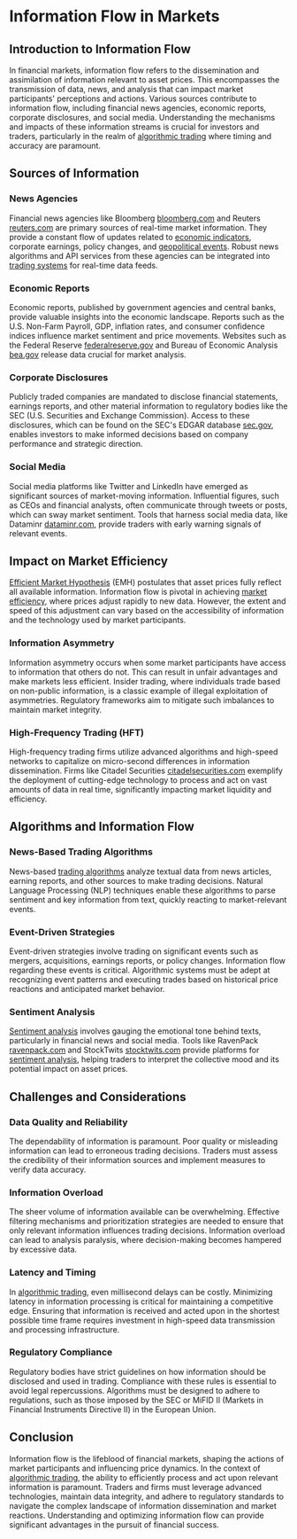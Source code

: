 # Information Flow in Markets

## Introduction to Information Flow

In financial markets, information flow refers to the dissemination and assimilation of information relevant to asset prices. This encompasses the transmission of data, news, and analysis that can impact market participants' perceptions and actions. Various sources contribute to information flow, including financial news agencies, economic reports, corporate disclosures, and social media. Understanding the mechanisms and impacts of these information streams is crucial for investors and traders, particularly in the realm of [algorithmic trading](../a/algorithmic_trading.md) where timing and accuracy are paramount.

## Sources of Information

### News Agencies

Financial news agencies like Bloomberg [bloomberg.com](https://www.bloomberg.com) and Reuters [reuters.com](https://www.reuters.com) are primary sources of real-time market information. They provide a constant flow of updates related to [economic indicators](../e/economic_indicators.md), corporate earnings, policy changes, and [geopolitical events](../g/geopolitical_events.md). Robust news algorithms and API services from these agencies can be integrated into [trading systems](../t/trading_systems.md) for real-time data feeds.

### Economic Reports

Economic reports, published by government agencies and central banks, provide valuable insights into the economic landscape. Reports such as the U.S. Non-Farm Payroll, GDP, inflation rates, and consumer confidence indices influence market sentiment and price movements. Websites such as the Federal Reserve [federalreserve.gov](https://www.federalreserve.gov) and Bureau of Economic Analysis [bea.gov](https://www.bea.gov) release data crucial for market analysis.

### Corporate Disclosures

Publicly traded companies are mandated to disclose financial statements, earnings reports, and other material information to regulatory bodies like the SEC (U.S. Securities and Exchange Commission). Access to these disclosures, which can be found on the SEC's EDGAR database [sec.gov](https://www.sec.gov/edgar/searchedgar/companysearch.html), enables investors to make informed decisions based on company performance and strategic direction.

### Social Media

Social media platforms like Twitter and LinkedIn have emerged as significant sources of market-moving information. Influential figures, such as CEOs and financial analysts, often communicate through tweets or posts, which can sway market sentiment. Tools that harness social media data, like Dataminr [dataminr.com](https://www.dataminr.com), provide traders with early warning signals of relevant events.

## Impact on Market Efficiency

[Efficient Market Hypothesis](../e/efficient_market_hypothesis.md) (EMH) postulates that asset prices fully reflect all available information. Information flow is pivotal in achieving [market efficiency](../m/market_efficiency.md), where prices adjust rapidly to new data. However, the extent and speed of this adjustment can vary based on the accessibility of information and the technology used by market participants.

### Information Asymmetry

Information asymmetry occurs when some market participants have access to information that others do not. This can result in unfair advantages and make markets less efficient. Insider trading, where individuals trade based on non-public information, is a classic example of illegal exploitation of asymmetries. Regulatory frameworks aim to mitigate such imbalances to maintain market integrity.

### High-Frequency Trading (HFT)

High-frequency trading firms utilize advanced algorithms and high-speed networks to capitalize on micro-second differences in information dissemination. Firms like Citadel Securities [citadelsecurities.com](https://www.citadelsecurities.com) exemplify the deployment of cutting-edge technology to process and act on vast amounts of data in real time, significantly impacting market liquidity and efficiency.

## Algorithms and Information Flow

### News-Based Trading Algorithms

News-based [trading algorithms](../t/trading_algorithms.md) analyze textual data from news articles, earning reports, and other sources to make trading decisions. Natural Language Processing (NLP) techniques enable these algorithms to parse sentiment and key information from text, quickly reacting to market-relevant events.

### Event-Driven Strategies

Event-driven strategies involve trading on significant events such as mergers, acquisitions, earnings reports, or policy changes. Information flow regarding these events is critical. Algorithmic systems must be adept at recognizing event patterns and executing trades based on historical price reactions and anticipated market behavior.

### Sentiment Analysis

[Sentiment analysis](../s/sentiment_analysis.md) involves gauging the emotional tone behind texts, particularly in financial news and social media. Tools like RavenPack [ravenpack.com](https://www.ravenpack.com) and StockTwits [stocktwits.com](https://stocktwits.com) provide platforms for [sentiment analysis](../s/sentiment_analysis.md), helping traders to interpret the collective mood and its potential impact on asset prices.

## Challenges and Considerations

### Data Quality and Reliability

The dependability of information is paramount. Poor quality or misleading information can lead to erroneous trading decisions. Traders must assess the credibility of their information sources and implement measures to verify data accuracy.

### Information Overload

The sheer volume of information available can be overwhelming. Effective filtering mechanisms and prioritization strategies are needed to ensure that only relevant information influences trading decisions. Information overload can lead to analysis paralysis, where decision-making becomes hampered by excessive data.

### Latency and Timing

In [algorithmic trading](../a/algorithmic_trading.md), even millisecond delays can be costly. Minimizing latency in information processing is critical for maintaining a competitive edge. Ensuring that information is received and acted upon in the shortest possible time frame requires investment in high-speed data transmission and processing infrastructure.

### Regulatory Compliance

Regulatory bodies have strict guidelines on how information should be disclosed and used in trading. Compliance with these rules is essential to avoid legal repercussions. Algorithms must be designed to adhere to regulations, such as those imposed by the SEC or MiFID II (Markets in Financial Instruments Directive II) in the European Union.

## Conclusion

Information flow is the lifeblood of financial markets, shaping the actions of market participants and influencing price dynamics. In the context of [algorithmic trading](../a/algorithmic_trading.md), the ability to efficiently process and act upon relevant information is paramount. Traders and firms must leverage advanced technologies, maintain data integrity, and adhere to regulatory standards to navigate the complex landscape of information dissemination and market reactions. Understanding and optimizing information flow can provide significant advantages in the pursuit of financial success.
